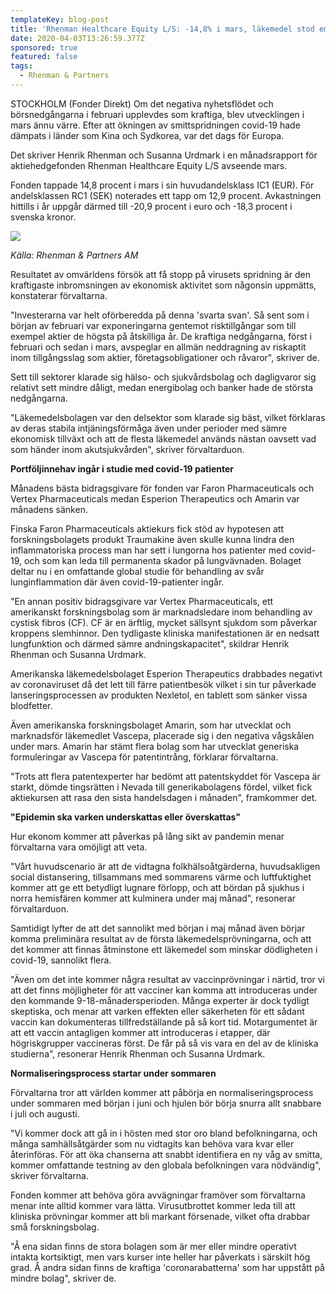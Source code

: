 ```yaml
---
templateKey: blog-post
title: 'Rhenman Healthcare Equity L/S: -14,8% i mars, läkemedel stod emot'
date: 2020-04-03T13:26:59.377Z
sponsored: true
featured: false
tags:
  - Rhenman & Partners
---
```

STOCKHOLM (Fonder Direkt) Om det negativa nyhetsflödet och börsnedgångarna i februari upplevdes som kraftiga, blev utvecklingen i mars ännu värre. Efter att ökningen av smittspridningen covid-19 hade dämpats i länder som Kina och Sydkorea, var det dags för Europa.

Det skriver Henrik Rhenman och Susanna Urdmark i en månadsrapport för aktiehedgefonden Rhenman Healthcare Equity L/S avseende mars.

Fonden tappade 14,8 procent i mars i sin huvudandelsklass IC1 (EUR). För andelsklassen RC1 (SEK) noterades ett tapp om 12,9 procent. Avkastningen hittills i år uppgår därmed till -20,9 procent i euro och -18,3 procent i svenska kronor.

![](/img/health.png)

*Källa: Rhenman & Partners AM*

Resultatet av omvärldens försök att få stopp på virusets spridning är den kraftigaste inbromsningen av ekonomisk aktivitet som någonsin uppmätts, konstaterar förvaltarna.

"Investerarna var helt oförberedda på denna 'svarta svan'. Så sent som i början av februari var exponeringarna gentemot risktillgångar som till exempel aktier de högsta på åtskilliga år. De kraftiga nedgångarna, först i februari och sedan i mars, avspeglar en allmän neddragning av riskaptit inom tillgångsslag som aktier, företagsobligationer och råvaror", skriver de.

Sett till sektorer klarade sig hälso- och sjukvårdsbolag och dagligvaror sig relativt sett mindre dåligt, medan energibolag och banker hade de största nedgångarna.

"Läkemedelsbolagen var den delsektor som klarade sig bäst, vilket förklaras av deras stabila intjäningsförmåga även under perioder med sämre ekonomisk tillväxt och att de flesta läkemedel används nästan oavsett vad som händer inom akutsjukvården", skriver förvaltarduon.

**Portföljinnehav ingår i studie med covid-19 patienter**

Månadens bästa bidragsgivare för fonden var Faron Pharmaceuticals och Vertex Pharmaceuticals medan Esperion Therapeutics och Amarin var månadens sänken.

Finska Faron Pharmaceuticals aktiekurs fick stöd av hypotesen att forskningsbolagets produkt Traumakine även skulle kunna lindra den inflammatoriska process man har sett i lungorna hos patienter med covid-19, och som kan leda till permanenta skador på lungvävnaden. Bolaget deltar nu i en omfattande global studie för behandling av svår lunginflammation där även covid-19-patienter ingår.

"En annan positiv bidragsgivare var Vertex Pharmaceuticals, ett amerikanskt forskningsbolag som är marknadsledare inom behandling av cystisk fibros (CF). CF är en ärftlig, mycket sällsynt sjukdom som påverkar kroppens slemhinnor. Den tydligaste kliniska manifestationen är en nedsatt lungfunktion och därmed sämre andningskapacitet", skildrar Henrik Rhenman och Susanna Urdmark.

Amerikanska läkemedelsbolaget Esperion Therapeutics drabbades negativt av coronaviruset då det lett till färre patientbesök vilket i sin tur påverkade lanseringsprocessen av produkten Nexletol, en tablett som sänker vissa blodfetter.

Även amerikanska forskningsbolaget Amarin, som har utvecklat och marknadsför läkemedlet Vascepa, placerade sig i den negativa vågskålen under mars. Amarin har stämt flera bolag som har utvecklat generiska formuleringar av Vascepa för patentintrång, förklarar förvaltarna.

"Trots att flera patentexperter har bedömt att patentskyddet för Vascepa är starkt, dömde tingsrätten i Nevada till generikabolagens fördel, vilket fick aktiekursen att rasa den sista handelsdagen i månaden", framkommer det.

**"Epidemin ska varken underskattas eller överskattas"**

Hur ekonom kommer att påverkas på lång sikt av pandemin menar förvaltarna vara omöjligt att veta.

"Vårt huvudscenario är att de vidtagna folkhälsoåtgärderna, huvudsakligen social distansering, tillsammans med sommarens värme och luftfuktighet kommer att ge ett betydligt lugnare förlopp, och att bördan på sjukhus i norra hemisfären kommer att kulminera under maj månad", resonerar förvaltarduon.

Samtidigt lyfter de att det sannolikt med början i maj månad även börjar komma preliminära resultat av de första läkemedelsprövningarna, och att det kommer att finnas åtminstone ett läkemedel som minskar dödligheten i covid-19, sannolikt flera.

"Även om det inte kommer några resultat av vaccinprövningar i närtid, tror vi att det finns möjligheter för att vacciner kan komma att introduceras under den kommande 9-18-månadersperioden. Många experter är dock tydligt skeptiska, och menar att varken effekten eller säkerheten för ett sådant vaccin kan dokumenteras tillfredställande på så kort tid. Motargumentet är att ett vaccin antagligen kommer att introduceras i etapper, där högriskgrupper vaccineras först. De får på så vis vara en del av de kliniska studierna", resonerar Henrik Rhenman och Susanna Urdmark.

**Normaliseringsprocess startar under sommaren**

Förvaltarna tror att världen kommer att påbörja en normaliseringsprocess under sommaren med början i juni och hjulen bör börja snurra allt snabbare i juli och augusti.

"Vi kommer dock att gå in i hösten med stor oro bland befolkningarna, och många samhällsåtgärder som nu vidtagits kan behöva vara kvar eller återinföras. För att öka chanserna att snabbt identifiera en ny våg av smitta, kommer omfattande testning av den globala befolkningen vara nödvändig", skriver förvaltarna.

Fonden kommer att behöva göra avvägningar framöver som förvaltarna menar inte alltid kommer vara lätta. Virusutbrottet kommer leda till att kliniska prövningar kommer att bli markant försenade, vilket ofta drabbar små forskningsbolag.

"Å ena sidan finns de stora bolagen som är mer eller mindre operativt intakta kortsiktigt, men vars kurser inte heller har påverkats i särskilt hög grad. Å andra sidan finns de kraftiga 'coronarabatterna' som har uppstått på mindre bolag", skriver de.